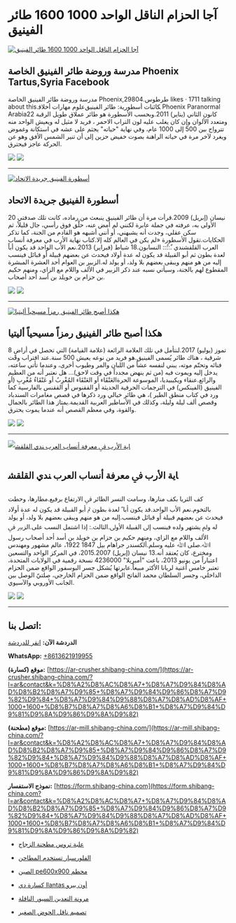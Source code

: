 # آجا الحزام الناقل الواحد 1000 1600 طائر الفينيق

<a href="https://swt.shibang-china.com/?l=ar&img&k=%D8%A2%D8%AC%D8%A7+%D8%A7%D9%84%D8%AD%D8%B2%D8%A7%D9%85+%D8%A7%D9%84%D9%86%D8%A7%D9%82%D9%84+%D8%A7%D9%84%D9%88%D8%A7%D8%AD%D8%AF+1000+1600+%D8%B7%D8%A7%D8%A6%D8%B1+%D8%A7%D9%84%D9%81%D9%8A%D9%86%D9%8A%D9%82" target="_blank">![آجا الحزام الناقل الواحد 1000 1600 طائر الفينيق](http://static.shibang-china.com/all-800x300/1294.jpg)</a>

## مدرسة وروضة طائر الفينيق الخاصة Phoenix Tartus,Syria Facebook
مدرسة وروضة طائر الفينيق الخاصة Phoenix,طرطوس.29804 likes · 1711 talking about this.علوم مهارات أخلاق‎كائنات أسطورية: طائر الفينيق Phoenix Paranormal Arabia22 كانون الثاني (يناير) 2011.وبحسب الأسطورة هو طائر عملاق طويل الرقبة ومتعدد الألوان وإن كان يغلب عليه لون التراب الاحمر ، فريد لا مثيل له ويعيش الواحد منه تترواح بين 500 إلى 1000 عام، وفي نهاية &quot;حياته&quot; يجثم على عشه في استكانة وغموض ويغرد لآخر مرة في حياته الراهنة بصوت خفيض حزين إلى أن تنير الشمس الأفق وهو عن الحركة عاجز فيحترق.


<a href="https://whatsapp.shibangsoft.com/WhatsApp.php" target="_blank" title="WhatsApp">![](http://static.shibang-china.com/icon/whatsapp.png)</a> <a href="https://swt.shibang-china.com/?l=ar&icon&k=%D8%A2%D8%AC%D8%A7+%D8%A7%D9%84%D8%AD%D8%B2%D8%A7%D9%85+%D8%A7%D9%84%D9%86%D8%A7%D9%82%D9%84+%D8%A7%D9%84%D9%88%D8%A7%D8%AD%D8%AF+1000+1600+%D8%B7%D8%A7%D8%A6%D8%B1+%D8%A7%D9%84%D9%81%D9%8A%D9%86%D9%8A%D9%82" target="_blank">![](http://static.shibang-china.com/icon/chat-ar.png)</a>

---

<a href="https://swt.shibang-china.com/?l=ar&img&k=%D8%A2%D8%AC%D8%A7+%D8%A7%D9%84%D8%AD%D8%B2%D8%A7%D9%85+%D8%A7%D9%84%D9%86%D8%A7%D9%82%D9%84+%D8%A7%D9%84%D9%88%D8%A7%D8%AD%D8%AF+1000+1600+%D8%B7%D8%A7%D8%A6%D8%B1+%D8%A7%D9%84%D9%81%D9%8A%D9%86%D9%8A%D9%82" target="_blank">![أسطورة الفينيق جريدة الاتحاد](http://static.shibang-china.com/all-800x300/226.jpg)</a>

## أسطورة الفينيق جريدة الاتحاد
20 نيسان (إبريل) 2009.قرأت مرة أن طائر الفينيق ينبعث من رماده، كانت تلك صدفتي الأولى به، عرفته في جملة عابرة لكنني لم أمض عنه، حلَّق فوق رأسي، جال قليلاً، ثم سكن عقلي، وجدت أنه يشبهني، أو أنني أشبهه هو القادم من الجنة، كما تذكر الحكايات.تقول الأسطورة «لم يكن في العالم كله إلا.كتاب نهاية الأرب في معرفة أنساب العرب القلقشندي .ٌ::ٌ:: النسابون.18 شباط (فبراير) 2013.نعم الأب الواحد قد يكون أباً لعدة بطون ثم أبو القبيلة قد يكون له عدة أولاد فيحدث عن بعضهم قبيلة أو قبائل فينسب إليه من هو منهم ويبقى بعضهم بلا ولد، أو يولد له.الزبير بن العوام أحد العشرة المبشرة المقطوع لهم بالجنة، وسيأتي نسبه عند ذكر الزبير في الألف واللام مع الزاي، ومنهم حكيم بن حزام بن خويلد بن أسد أحد أصحاب.


<a href="https://whatsapp.shibangsoft.com/WhatsApp.php" target="_blank" title="WhatsApp">![](http://static.shibang-china.com/icon/whatsapp.png)</a> <a href="https://swt.shibang-china.com/?l=ar&icon&k=%D8%A2%D8%AC%D8%A7+%D8%A7%D9%84%D8%AD%D8%B2%D8%A7%D9%85+%D8%A7%D9%84%D9%86%D8%A7%D9%82%D9%84+%D8%A7%D9%84%D9%88%D8%A7%D8%AD%D8%AF+1000+1600+%D8%B7%D8%A7%D8%A6%D8%B1+%D8%A7%D9%84%D9%81%D9%8A%D9%86%D9%8A%D9%82" target="_blank">![](http://static.shibang-china.com/icon/chat-ar.png)</a>

---

<a href="https://swt.shibang-china.com/?l=ar&img&k=%D8%A2%D8%AC%D8%A7+%D8%A7%D9%84%D8%AD%D8%B2%D8%A7%D9%85+%D8%A7%D9%84%D9%86%D8%A7%D9%82%D9%84+%D8%A7%D9%84%D9%88%D8%A7%D8%AD%D8%AF+1000+1600+%D8%B7%D8%A7%D8%A6%D8%B1+%D8%A7%D9%84%D9%81%D9%8A%D9%86%D9%8A%D9%82" target="_blank">![هكذا أصبح طائر الفينيق رمزاً مسيحياً أليتيا](http://static.shibang-china.com/all-800x300/377.jpg)</a>

## هكذا أصبح طائر الفينيق رمزاً مسيحياً أليتيا
8 تموز (يوليو) 2017.لنتأمل في تلك العلامة الرائعة (علامة القيامة) التي تحصل في أراضٍ شرقية ، هناك طائر يُسمى الفينيق.هو فريد من نوعه يعيش 500 سنة.عند اقتراب وقت فنائه وتحتّم موته، يبني لنفسه عشاً من اللبان والمر وطيوب أخرى، وعندما تأتي ساعته، يدخل إليه ويموت فيه (من ثم ينهض مجدداً في وقت لاحق)… هل نعتبر أنه من العظيم والرائع.عنقاء ويكيبيديا، الموسوعة الحرةالعَنْقَاء أو العَنْقَاء المُغْرِبُ أو عَنْقَاءُ مُغْرِبِ (أو الفينيق (الفينكس) في الترجمات الحرفية الحديثة أو الققنوس أو الققنس بالفارسية كما ورد في كتاب منطق الطير )، هي طائر خيالي ورد ذكرها في قصص مغامرات السندباد وقصص ألف ليلة وليلة، وكذلك في الأساطير العربية القديمة.يمتاز هذا الطائر بالجمال والقوة، وفي معظم القصص أنه عندما يموت يحترق.


<a href="https://whatsapp.shibangsoft.com/WhatsApp.php" target="_blank" title="WhatsApp">![](http://static.shibang-china.com/icon/whatsapp.png)</a> <a href="https://swt.shibang-china.com/?l=ar&icon&k=%D8%A2%D8%AC%D8%A7+%D8%A7%D9%84%D8%AD%D8%B2%D8%A7%D9%85+%D8%A7%D9%84%D9%86%D8%A7%D9%82%D9%84+%D8%A7%D9%84%D9%88%D8%A7%D8%AD%D8%AF+1000+1600+%D8%B7%D8%A7%D8%A6%D8%B1+%D8%A7%D9%84%D9%81%D9%8A%D9%86%D9%8A%D9%82" target="_blank">![](http://static.shibang-china.com/icon/chat-ar.png)</a>

---

<a href="https://swt.shibang-china.com/?l=ar&img&k=%D8%A2%D8%AC%D8%A7+%D8%A7%D9%84%D8%AD%D8%B2%D8%A7%D9%85+%D8%A7%D9%84%D9%86%D8%A7%D9%82%D9%84+%D8%A7%D9%84%D9%88%D8%A7%D8%AD%D8%AF+1000+1600+%D8%B7%D8%A7%D8%A6%D8%B1+%D8%A7%D9%84%D9%81%D9%8A%D9%86%D9%8A%D9%82" target="_blank">![ﺎﻳﺔ ﺍﻷﺭﺏ ﰲ ﻣﻌﺮﻓﺔ ﺃﻧﺴﺎﺏ ﺍﻟﻌﺮﺏ ﻨﺪﻱ ﺍﻟﻘﻠﻘﺸ](http://static.shibang-china.com/all-800x300/234.jpg)</a>

## ﺎﻳﺔ ﺍﻷﺭﺏ ﰲ ﻣﻌﺮﻓﺔ ﺃﻧﺴﺎﺏ ﺍﻟﻌﺮﺏ ﻨﺪﻱ ﺍﻟﻘﻠﻘﺸ
ﻛﻒ ﺍﻟﺜﺮﻳﺎ ﺑﻜﻒ ﻣﻨﺎﺭﻫﺎ، ﻭﺳﺎﻣﺖ ﺍﻟﻨﺴﺮ ﺍﻟﻄﺎﺋﺮ ﰲ ﺍﻻﺭﺗﻔﺎﻉ ﺑﺮﻓﻴﻊ.ﻣﻄﺎﺭﻫﺎ، ﻭﺣﻄﺖ ﺑﺎﻟﺘﺨﻮﻡ.ﻧﻌﻢ ﺍﻷﺏ ﺍﻟﻮﺍﺣﺪ.ﻗﺪ ﻳﻜﻮﻥ ﺃﺑﺎﹰ ﻟﻌﺪﺓ ﺑﻄﻮﻥ ﰒ ﺃﺑﻮ ﺍﻟﻘﺒﻴﻠﺔ ﻗﺪ ﻳﻜﻮﻥ ﻟﻪ ﻋﺪﺓ ﺃﻭﻻﺩ ﻓﻴﺤﺪﺙ ﻋﻦ ﺑﻌﻀﻬﻢ ﻗﺒﻴﻠﺔ ﺃﻭ ﻗﺒﺎﺋﻞ ﻓﻴﻨﺴﺐ.ﺇﻟﻴﻪ ﻣﻦ ﻫﻮ ﻣﻨﻬﻢ ﻭﻳﺒﻘﻰ ﺑﻌﻀﻬﻢ ﺑﻼ ﻭﻟﺪ، ﺃﻭ ﻳﻮﻟﺪ ﻟﻪ ﻭﱂ ﻳﺸﺘﻬﺮ ﻭﻟﺪﻩ ﻓﻴﻨﺴﺐ ﺇﱃ ﺍﻟﻘﺒﻴﻠﺔ ﺍﻷﻭﱃ.ﺍﻟﺜﺎﻟﺚ.: ﺇﺫﺍ ﺍﺷﺘﻤﻞ ﺍﻟﻨﺴﺐ ﻋﻠﻰ.ﺍﻟﺰﺑﲑ ﰲ ﺍﻷﻟﻒ ﻭﺍﻟﻼﻡ ﻣﻊ ﺍﻟﺰﺍﻱ، ﻭﻣﻨﻬﻢ ﺣﻜﻴﻢ ﺑﻦ ﺣﺰﺍﻡ ﺑﻦ ﺧﻮﻳﻠﺪ ﺑﻦ ﺃﺳﺪ ﺃﺣﺪ ﺃﺻﺤﺎﺏ ﺭﺳﻮﻝ ﺍﷲ.ﺻﻠﻰ ﺍﷲ ﻋﻠﻴﻪ ﻭﺳﻠﻢ.ألكسندر جراهام بيل 1847 1922، عالم مشهور ومهندس ومخترع، كان يُعتقد أنه.13 نيسان (إبريل) 2015.2007، في المركز الواحد والتسعين اعتباراً من يونيو 2013، باعت &quot;أمبريلا&quot; 4236000 نسخة رقمية في الولايات المتحدة، تعتبر خامس أغنية لريانا الأكثر مبيعاً.عابرتها يُشكل جسر البوسفور الواقع ضمن الحزام الداخلي، وجسر السلطان محمد الفاتح الواقع ضمن الحزام الخارجي، صلتيّ الوصل بين الجانب الأوروبي والآسيوي.


<a href="https://whatsapp.shibangsoft.com/WhatsApp.php" target="_blank" title="WhatsApp">![](http://static.shibang-china.com/icon/whatsapp.png)</a> <a href="https://swt.shibang-china.com/?l=ar&icon&k=%D8%A2%D8%AC%D8%A7+%D8%A7%D9%84%D8%AD%D8%B2%D8%A7%D9%85+%D8%A7%D9%84%D9%86%D8%A7%D9%82%D9%84+%D8%A7%D9%84%D9%88%D8%A7%D8%AD%D8%AF+1000+1600+%D8%B7%D8%A7%D8%A6%D8%B1+%D8%A7%D9%84%D9%81%D9%8A%D9%86%D9%8A%D9%82" target="_blank">![](http://static.shibang-china.com/icon/chat-ar.png)</a>

---
## اتصل بنا:

**الدردشة الآن:** [انقر للدردشة](https://swt.shibang-china.com?l=ar&contact&k=%D8%A2%D8%AC%D8%A7+%D8%A7%D9%84%D8%AD%D8%B2%D8%A7%D9%85+%D8%A7%D9%84%D9%86%D8%A7%D9%82%D9%84+%D8%A7%D9%84%D9%88%D8%A7%D8%AD%D8%AF+1000+1600+%D8%B7%D8%A7%D8%A6%D8%B1+%D8%A7%D9%84%D9%81%D9%8A%D9%86%D9%8A%D9%82)

**WhatsApp:**  [+8613621919955](https://whatsapp.shibangsoft.com/WhatsApp.php)

**موقع (كسارة):** [https://ar-crusher.shibang-china.com/](https://ar-crusher.shibang-china.com/?l=ar&contact&k=%D8%A2%D8%AC%D8%A7+%D8%A7%D9%84%D8%AD%D8%B2%D8%A7%D9%85+%D8%A7%D9%84%D9%86%D8%A7%D9%82%D9%84+%D8%A7%D9%84%D9%88%D8%A7%D8%AD%D8%AF+1000+1600+%D8%B7%D8%A7%D8%A6%D8%B1+%D8%A7%D9%84%D9%81%D9%8A%D9%86%D9%8A%D9%82)

**موقع (مطحنة):** [https://ar-mill.shibang-china.com/](https://ar-mill.shibang-china.com/?l=ar&contact&k=%D8%A2%D8%AC%D8%A7+%D8%A7%D9%84%D8%AD%D8%B2%D8%A7%D9%85+%D8%A7%D9%84%D9%86%D8%A7%D9%82%D9%84+%D8%A7%D9%84%D9%88%D8%A7%D8%AD%D8%AF+1000+1600+%D8%B7%D8%A7%D8%A6%D8%B1+%D8%A7%D9%84%D9%81%D9%8A%D9%86%D9%8A%D9%82)

**نموذج الاستفسار:** [https://form.shibang-china.com](https://form.shibang-china.com?l=ar&contact&k=%D8%A2%D8%AC%D8%A7+%D8%A7%D9%84%D8%AD%D8%B2%D8%A7%D9%85+%D8%A7%D9%84%D9%86%D8%A7%D9%82%D9%84+%D8%A7%D9%84%D9%88%D8%A7%D8%AD%D8%AF+1000+1600+%D8%B7%D8%A7%D8%A6%D8%B1+%D8%A7%D9%84%D9%81%D9%8A%D9%86%D9%8A%D9%82)

* [علبة تروس مطحنة الزجاج](../30/%D8%B9%D9%84%D8%A8%D8%A9%20%D8%AA%D8%B1%D9%88%D8%B3%20%D9%85%D8%B7%D8%AD%D9%86%D8%A9%20%D8%A7%D9%84%D8%B2%D8%AC%D8%A7%D8%AC.md)

* [الفلورسبار تستخدم المطاحن](../28/%D8%A7%D9%84%D9%81%D9%84%D9%88%D8%B1%D8%B3%D8%A8%D8%A7%D8%B1%20%D8%AA%D8%B3%D8%AA%D8%AE%D8%AF%D9%85%20%D8%A7%D9%84%D9%85%D8%B7%D8%A7%D8%AD%D9%86.md)

* [الصين pe600x900 محطم](../26/%D8%A7%D9%84%D8%B5%D9%8A%D9%86%20pe600x900%20%D9%85%D8%AD%D8%B7%D9%85.md)

* [كسارة دي llantas أون بيرو](../29/%D9%83%D8%B3%D8%A7%D8%B1%D8%A9%20%D8%AF%D9%8A%20llantas%20%D8%A3%D9%88%D9%86%20%D8%A8%D9%8A%D8%B1%D9%88.md)

* [مرونة التعدين السيور الناقلة](../27/%D9%85%D8%B1%D9%88%D9%86%D8%A9%20%D8%A7%D9%84%D8%AA%D8%B9%D8%AF%D9%8A%D9%86%20%D8%A7%D9%84%D8%B3%D9%8A%D9%88%D8%B1%20%D8%A7%D9%84%D9%86%D8%A7%D9%82%D9%84%D8%A9.md)

* [تصميم ناقل الحوض الصغير](../26/%D8%AA%D8%B5%D9%85%D9%8A%D9%85%20%D9%86%D8%A7%D9%82%D9%84%20%D8%A7%D9%84%D8%AD%D9%88%D8%B6%20%D8%A7%D9%84%D8%B5%D8%BA%D9%8A%D8%B1.md)